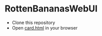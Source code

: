 # RottenBananasWebUI

- Clone this repository
- Open [card.html](examples/card.html) in your browser
